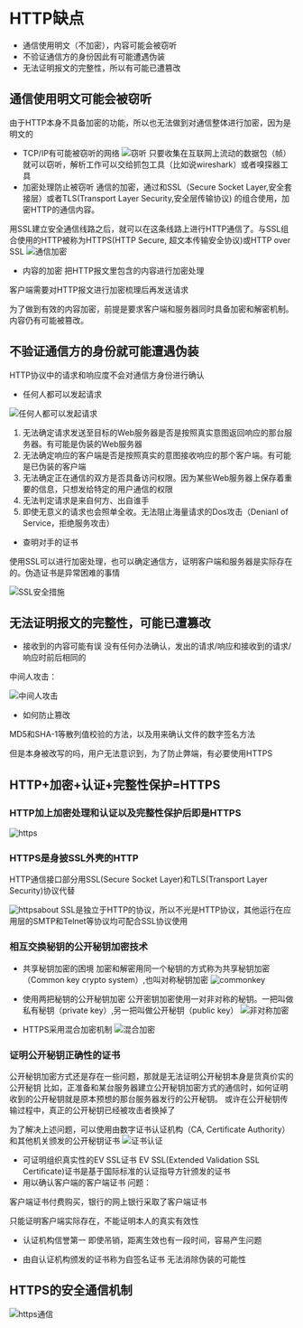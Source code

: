 # HTTP缺点
- 通信使用明文（不加密），内容可能会被窃听
- 不验证通信方的身份因此有可能遭遇伪装
- 无法证明报文的完整性，所以有可能已遭篡改

## 通信使用明文可能会被窃听

由于HTTP本身不具备加密的功能，所以也无法做到对通信整体进行加密，因为是明文的
- TCP/IP有可能被窃听的网络
![窃听](/qieting.jpg)
只要收集在互联网上流动的数据包（帧）就可以窃听，解析工作可以交给抓包工具（比如说wireshark）或者嗅探器工具
- 加密处理防止被窃听
通信的加密，通过和SSL（Secure Socket Layer,安全套接层）或者TLS(Transport Layer Security,安全层传输协议)
的组合使用，加密HTTP的通信内容。

用SSL建立安全通信线路之后，就可以在这条线路上进行HTTP通信了。与SSL组合使用的HTTP被称为HTTPS(HTTP Secure, 超文本传输安全协议)或HTTP over SSL
![通信加密](/httpsecure.jpg)

- 内容的加密
把HTTP报文里包含的内容进行加密处理

客户端需要对HTTP报文进行加密梳理后再发送请求

为了做到有效的内容加密，前提是要求客户端和服务器同时具备加密和解密机制。内容仍有可能被篡改。

## 不验证通信方的身份就可能遭遇伪装
HTTP协议中的请求和响应度不会对通信方身份进行确认

- 任何人都可以发起请求

![任何人都可以发起请求](/anyrequest.jpg)
1. 无法确定请求发送至目标的Web服务器是否是按照真实意图返回响应的那台服务器。有可能是伪装的Web服务器
2. 无法确定响应的客户端是否是按照真实的意图接收响应的那个客户端。有可能是已伪装的客户端
3. 无法确定正在通信的双方是否具备访问权限。因为某些Web服务器上保存着重要的信息，只想发给特定的用户通信的权限
4. 无法判定请求是来自何方、出自谁手
5. 即使无意义的请求也会照单全收。无法阻止海量请求的Dos攻击（Denianl of Service，拒绝服务攻击）

- 查明对手的证书

使用SSL可以进行加密处理，也可以确定通信方，证明客户端和服务器是实际存在的。伪造证书是异常困难的事情

![SSL安全措施](/sslsecure.jpg)

## 无法证明报文的完整性，可能已遭篡改
- 接收到的内容可能有误
没有任何办法确认，发出的请求/响应和接收到的请求/响应时前后相同的

中间人攻击：

![中间人攻击](/middleattack.jpg)

- 如何防止篡改

MD5和SHA-1等散列值校验的方法，以及用来确认文件的数字签名方法

但是本身被改写的吗，用户无法意识到，为了防止弊端，有必要使用HTTPS

## HTTP+加密+认证+完整性保护=HTTPS

### HTTP加上加密处理和认证以及完整性保护后即是HTTPS
![https](/https.jpg)

### HTTPS是身披SSL外壳的HTTP
HTTP通信接口部分用SSL(Secure Socket Layer)和TLS(Transport Layer Security)协议代替

![httpsabout](/httpsabout.jpg)
SSL是独立于HTTP的协议，所以不光是HTTP协议，其他运行在应用层的SMTP和Telnet等协议均可配合SSL协议使用

### 相互交换秘钥的公开秘钥加密技术

- 共享秘钥加密的困境
加密和解密用同一个秘钥的方式称为共享秘钥加密（Common key crypto system）,也叫对称秘钥加密
![commonkey](/commonkey.jpg)
- 使用两把秘钥的公开秘钥加密
公开密钥加密使用一对非对称的秘钥。一把叫做私有秘钥（private key）,另一把叫做公开秘钥（public key）
![非对称加密](/feiduic.jpg)

- HTTPS采用混合加密机制
![混合加密](/mixinkey.jpg)

### 证明公开秘钥正确性的证书
公开秘钥加密方式还是存在一些问题，那就是无法证明公开秘钥本身是货真价实的公开秘钥
比如，正准备和某台服务器建立公开秘钥加密方式的通信时，如何证明收到的公开秘钥就是原本预想的那台服务器发行的公开秘钥。
或许在公开秘钥传输过程中，真正的公开秘钥已经被攻击者换掉了

为了解决上述问题，可以使用由数字证书认证机构（CA, Certificate Authority）和其他机关颁发的公开秘钥证书
![证书认证](/zhengshu.jpg)

- 可证明组织真实性的EV SSL证书
EV SSL(Extended Validation SSL Certificate)证书是基于国际标准的认证指导方针颁发的证书
- 用以确认客户端的客户端证书
问题：

客户端证书付费购买，银行的网上银行采取了客户端证书

只能证明客户端实际存在，不能证明本人的真实有效性

- 认证机构信誉第一
即使吊销，距离生效也有一段时间，容易产生问题

- 由自认证机构颁发的证书称为自签名证书
无法消除伪装的可能性

## HTTPS的安全通信机制

![https通信](/httpstongxin.jpg)